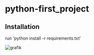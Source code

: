 # python-first_project

## Installation
run 'python install -r requirements.txt'

![grafik](https://user-images.githubusercontent.com/38154610/144713207-4986d80c-3e9f-45ae-9a9f-ad4452829117.png)
